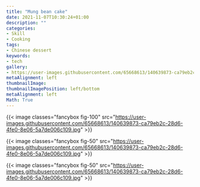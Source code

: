 ```yaml
---
title: "Mung bean cake"
date: 2021-11-07T10:30:24+01:00
description: ""
categories:
- Skill
- Cooking
tags:
- Chinese dessert
keywords:
- tech
gallery:
- https://user-images.githubusercontent.com/65668613/140639873-ca79eb2c-28d6-4fe0-8e06-5a7de006c109.jpg
metaAlignment: left
thumbnailImage:
thumbnailImagePosition: left/bottom
metaAlignment: left
Math: True
---
```

{{< image classes="fancybox fig-100" src="https://user-images.githubusercontent.com/65668613/140639873-ca79eb2c-28d6-4fe0-8e06-5a7de006c109.jpg" >}}


{{< image classes="fancybox fig-50" src="https://user-images.githubusercontent.com/65668613/140639873-ca79eb2c-28d6-4fe0-8e06-5a7de006c109.jpg" >}}

{{< image classes="fancybox fig-50" src="https://user-images.githubusercontent.com/65668613/140639873-ca79eb2c-28d6-4fe0-8e06-5a7de006c109.jpg" >}}
